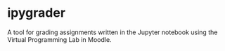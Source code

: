 # ipygrader

A tool for grading assignments written in the Jupyter notebook using the Virtual
Programming Lab in Moodle.

  

